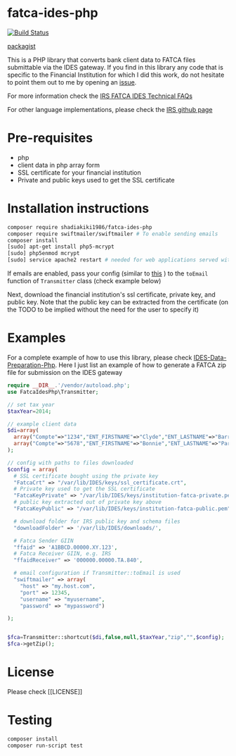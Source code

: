 # fatca-ides-php

[![Build Status](https://travis-ci.org/shadiakiki1986/fatca-ides-php.svg?branch=master)](http://travis-ci.org/shadiakiki1986/fatca-ides-php)

[packagist](https://packagist.org/packages/shadiakiki1986/fatca-ides-php)

This is a PHP library that converts bank client data to FATCA files submittable via the IDES gateway.
If you find in this library any code that is specific to the Financial Institution for which I did this work,
do not hesitate to point them out to me by opening an [issue](https://github.com/shadiakiki1986/fatca-ides-php/issues).

For more information check the [IRS FATCA IDES Technical FAQs](http://www.irs.gov/Businesses/Corporations/FATCA-IDES-Technical-FAQs)

For other language implementations, please check the [IRS github page](https://github.com/IRSgov)
 

# Pre-requisites
* php
* client data in php array form
* SSL certificate for your financial institution
* Private and public keys used to get the SSL certificate

# Installation instructions
```bash
composer require shadiakiki1986/fatca-ides-php
composer require swiftmailer/swiftmailer # To enable sending emails
composer install
[sudo] apt-get install php5-mcrypt
[sudo] php5enmod mcrypt
[sudo] service apache2 restart # needed for web applications served with apache
```

If emails are enabled, pass your config (similar to [this](http://symfony.com/doc/current/cookbook/email/email.html#configuration) ) to the `toEmail` function of `Transmitter` class (check example below)

Next, download the financial institution's ssl certificate, private key, and public key.
Note that the public key can be extracted from the certificate (on the TODO to be implied without the need for the user to specify it)

# Examples
For a complete example of how to use this library, please check [IDES-Data-Preparation-Php](https://github.com/shadiakiki1986/IDES-Data-Preparation-Php). Here I just list an example of how to generate a FATCA zip file for submission on the IDES gateway

```php
require __DIR__.'/vendor/autoload.php';
use FatcaIdesPhp\Transmitter;

// set tax year
$taxYear=2014;

// example client data
$di=array(
  array("Compte"=>"1234","ENT_FIRSTNAME"=>"Clyde","ENT_LASTNAME"=>"Barrow","ENT_FATCA_ID"=>"123-1234-123","ENT_ADDRESS"=>"Some street somewhere","ResidenceCountry"=>"US","posCur"=>100000000,"cur"=>"USD","ENT_TYPE"=>"Individual"),
  array("Compte"=>"5678","ENT_FIRSTNAME"=>"Bonnie","ENT_LASTNAME"=>"Parker","ENT_FATCA_ID"=>"456-1234-123","ENT_ADDRESS"=>"Dallas, Texas","ResidenceCountry"=>"US","posCur"=>100,"cur"=>"LBP","ENT_TYPE"=>"Individual")
);

// config with paths to files downloaded
$config = array(
  # SSL certificate bought using the private key
  "FatcaCrt" => "/var/lib/IDES/keys/ssl_certificate.crt",
  # Private key used to get the SSL certificate
  "FatcaKeyPrivate" => "/var/lib/IDES/keys/institution-fatca-private.pem",
  # public key extracted out of private key above
  "FatcaKeyPublic" => "/var/lib/IDES/keys/institution-fatca-public.pem",

  # download folder for IRS public key and schema files
  "downloadFolder" => '/var/lib/IDES/downloads/',

  # Fatca Sender GIIN
  "ffaid" => 'A1BBCD.00000.XY.123',
  # Fatca Receiver GIIN, e.g. IRS
  "ffaidReceiver" => '000000.00000.TA.840',

  # email configuration if Transmitter::toEmail is used
  "swiftmailer" => array(
    "host" => "my.host.com",
    "port" => 12345,
    "username" => "myusername",
    "password" => "mypassword")

);


$fca=Transmitter::shortcut($di,false,null,$taxYear,"zip","",$config);
$fca->getZip();
```

# License
Please check [[LICENSE]]

# Testing
```bash
composer install
composer run-script test
```

